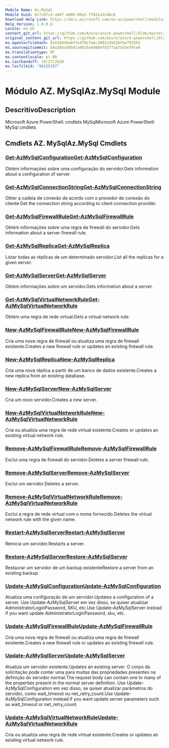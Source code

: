 ```yaml
---
Module Name: Az.MySql
Module Guid: 8c7c6fcd-a96f-460b-89e2-ff822a3246c8
Download Help Link: https://docs.microsoft.com/en-us/powershell/module/az.mysql
Help Version: 1.0.0.0
Locale: en-US
content_git_url: https://github.com/Azure/azure-powershell/blob/master/src/MySql/help/Az.MySql.md
original_content_git_url: https://github.com/Azure/azure-powershell/blob/master/src/MySql/help/Az.MySql.md
ms.openlocfilehash: 818394d9a0ffe479e7a6c3002c9d43bfbe793592
ms.sourcegitcommit: b4a38bcb0501a9016a4998efd377aa75d3ef9ce8
ms.translationtype: MT
ms.contentlocale: pt-BR
ms.lasthandoff: 10/27/2020
ms.locfileid: "94125337"
---
```

# <span data-ttu-id="732b2-101">Módulo AZ. MySql</span><span class="sxs-lookup"><span data-stu-id="732b2-101">Az.MySql Module</span></span>
## <span data-ttu-id="732b2-102">Descritivo</span><span class="sxs-lookup"><span data-stu-id="732b2-102">Description</span></span>
<span data-ttu-id="732b2-103">Microsoft Azure PowerShell: cmdlets MySql</span><span class="sxs-lookup"><span data-stu-id="732b2-103">Microsoft Azure PowerShell: MySql cmdlets</span></span>

## <span data-ttu-id="732b2-104">Cmdlets AZ. MySql</span><span class="sxs-lookup"><span data-stu-id="732b2-104">Az.MySql Cmdlets</span></span>
### [<span data-ttu-id="732b2-105">Get-AzMySqlConfiguration</span><span class="sxs-lookup"><span data-stu-id="732b2-105">Get-AzMySqlConfiguration</span></span>](Get-AzMySqlConfiguration.md)
<span data-ttu-id="732b2-106">Obtém informações sobre uma configuração do servidor.</span><span class="sxs-lookup"><span data-stu-id="732b2-106">Gets information about a configuration of server.</span></span>

### [<span data-ttu-id="732b2-107">Get-AzMySqlConnectionString</span><span class="sxs-lookup"><span data-stu-id="732b2-107">Get-AzMySqlConnectionString</span></span>](Get-AzMySqlConnectionString.md)
<span data-ttu-id="732b2-108">Obter a cadeia de conexão de acordo com o provedor de conexão do cliente.</span><span class="sxs-lookup"><span data-stu-id="732b2-108">Get the connection string according to client connection provider.</span></span>

### [<span data-ttu-id="732b2-109">Get-AzMySqlFirewallRule</span><span class="sxs-lookup"><span data-stu-id="732b2-109">Get-AzMySqlFirewallRule</span></span>](Get-AzMySqlFirewallRule.md)
<span data-ttu-id="732b2-110">Obtém informações sobre uma regra de firewall do servidor.</span><span class="sxs-lookup"><span data-stu-id="732b2-110">Gets information about a server firewall rule.</span></span>

### [<span data-ttu-id="732b2-111">Get-AzMySqlReplica</span><span class="sxs-lookup"><span data-stu-id="732b2-111">Get-AzMySqlReplica</span></span>](Get-AzMySqlReplica.md)
<span data-ttu-id="732b2-112">Listar todas as réplicas de um determinado servidor.</span><span class="sxs-lookup"><span data-stu-id="732b2-112">List all the replicas for a given server.</span></span>

### [<span data-ttu-id="732b2-113">Get-AzMySqlServer</span><span class="sxs-lookup"><span data-stu-id="732b2-113">Get-AzMySqlServer</span></span>](Get-AzMySqlServer.md)
<span data-ttu-id="732b2-114">Obtém informações sobre um servidor.</span><span class="sxs-lookup"><span data-stu-id="732b2-114">Gets information about a server.</span></span>

### [<span data-ttu-id="732b2-115">Get-AzMySqlVirtualNetworkRule</span><span class="sxs-lookup"><span data-stu-id="732b2-115">Get-AzMySqlVirtualNetworkRule</span></span>](Get-AzMySqlVirtualNetworkRule.md)
<span data-ttu-id="732b2-116">Obtém uma regra de rede virtual.</span><span class="sxs-lookup"><span data-stu-id="732b2-116">Gets a virtual network rule.</span></span>

### [<span data-ttu-id="732b2-117">New-AzMySqlFirewallRule</span><span class="sxs-lookup"><span data-stu-id="732b2-117">New-AzMySqlFirewallRule</span></span>](New-AzMySqlFirewallRule.md)
<span data-ttu-id="732b2-118">Cria uma nova regra de firewall ou atualiza uma regra de firewall existente.</span><span class="sxs-lookup"><span data-stu-id="732b2-118">Creates a new firewall rule or updates an existing firewall rule.</span></span>

### [<span data-ttu-id="732b2-119">New-AzMySqlReplica</span><span class="sxs-lookup"><span data-stu-id="732b2-119">New-AzMySqlReplica</span></span>](New-AzMySqlReplica.md)
<span data-ttu-id="732b2-120">Cria uma nova réplica a partir de um banco de dados existente.</span><span class="sxs-lookup"><span data-stu-id="732b2-120">Creates a new replica from an existing database.</span></span>

### [<span data-ttu-id="732b2-121">New-AzMySqlServer</span><span class="sxs-lookup"><span data-stu-id="732b2-121">New-AzMySqlServer</span></span>](New-AzMySqlServer.md)
<span data-ttu-id="732b2-122">Cria um novo servidor.</span><span class="sxs-lookup"><span data-stu-id="732b2-122">Creates a new server.</span></span>

### [<span data-ttu-id="732b2-123">New-AzMySqlVirtualNetworkRule</span><span class="sxs-lookup"><span data-stu-id="732b2-123">New-AzMySqlVirtualNetworkRule</span></span>](New-AzMySqlVirtualNetworkRule.md)
<span data-ttu-id="732b2-124">Cria ou atualiza uma regra de rede virtual existente.</span><span class="sxs-lookup"><span data-stu-id="732b2-124">Creates or updates an existing virtual network rule.</span></span>

### [<span data-ttu-id="732b2-125">Remove-AzMySqlFirewallRule</span><span class="sxs-lookup"><span data-stu-id="732b2-125">Remove-AzMySqlFirewallRule</span></span>](Remove-AzMySqlFirewallRule.md)
<span data-ttu-id="732b2-126">Exclui uma regra de firewall do servidor.</span><span class="sxs-lookup"><span data-stu-id="732b2-126">Deletes a server firewall rule.</span></span>

### [<span data-ttu-id="732b2-127">Remove-AzMySqlServer</span><span class="sxs-lookup"><span data-stu-id="732b2-127">Remove-AzMySqlServer</span></span>](Remove-AzMySqlServer.md)
<span data-ttu-id="732b2-128">Exclui um servidor.</span><span class="sxs-lookup"><span data-stu-id="732b2-128">Deletes a server.</span></span>

### [<span data-ttu-id="732b2-129">Remove-AzMySqlVirtualNetworkRule</span><span class="sxs-lookup"><span data-stu-id="732b2-129">Remove-AzMySqlVirtualNetworkRule</span></span>](Remove-AzMySqlVirtualNetworkRule.md)
<span data-ttu-id="732b2-130">Exclui a regra de rede virtual com o nome fornecido.</span><span class="sxs-lookup"><span data-stu-id="732b2-130">Deletes the virtual network rule with the given name.</span></span>

### [<span data-ttu-id="732b2-131">Restart-AzMySqlServer</span><span class="sxs-lookup"><span data-stu-id="732b2-131">Restart-AzMySqlServer</span></span>](Restart-AzMySqlServer.md)
<span data-ttu-id="732b2-132">Reinicia um servidor.</span><span class="sxs-lookup"><span data-stu-id="732b2-132">Restarts a server.</span></span>

### [<span data-ttu-id="732b2-133">Restore-AzMySqlServer</span><span class="sxs-lookup"><span data-stu-id="732b2-133">Restore-AzMySqlServer</span></span>](Restore-AzMySqlServer.md)
<span data-ttu-id="732b2-134">Restaurar um servidor de um backup existente</span><span class="sxs-lookup"><span data-stu-id="732b2-134">Restore a server from an existing backup</span></span>

### [<span data-ttu-id="732b2-135">Update-AzMySqlConfiguration</span><span class="sxs-lookup"><span data-stu-id="732b2-135">Update-AzMySqlConfiguration</span></span>](Update-AzMySqlConfiguration.md)
<span data-ttu-id="732b2-136">Atualiza uma configuração de um servidor.</span><span class="sxs-lookup"><span data-stu-id="732b2-136">Updates a configuration of a server.</span></span>
<span data-ttu-id="732b2-137">Use Update-AzMySqlServer em vez disso, se quiser atualizar AdministratorLoginPassword, SKU, etc.</span><span class="sxs-lookup"><span data-stu-id="732b2-137">Use Update-AzMySqlServer instead if you want update AdministratorLoginPassword, sku, etc.</span></span>

### [<span data-ttu-id="732b2-138">Update-AzMySqlFirewallRule</span><span class="sxs-lookup"><span data-stu-id="732b2-138">Update-AzMySqlFirewallRule</span></span>](Update-AzMySqlFirewallRule.md)
<span data-ttu-id="732b2-139">Cria uma nova regra de firewall ou atualiza uma regra de firewall existente.</span><span class="sxs-lookup"><span data-stu-id="732b2-139">Creates a new firewall rule or updates an existing firewall rule.</span></span>

### [<span data-ttu-id="732b2-140">Update-AzMySqlServer</span><span class="sxs-lookup"><span data-stu-id="732b2-140">Update-AzMySqlServer</span></span>](Update-AzMySqlServer.md)
<span data-ttu-id="732b2-141">Atualiza um servidor existente.</span><span class="sxs-lookup"><span data-stu-id="732b2-141">Updates an existing server.</span></span>
<span data-ttu-id="732b2-142">O corpo da solicitação pode conter uma para muitas das propriedades presentes na definição do servidor normal.</span><span class="sxs-lookup"><span data-stu-id="732b2-142">The request body can contain one to many of the properties present in the normal server definition.</span></span>
<span data-ttu-id="732b2-143">Use Update-AzMySqlConfiguration em vez disso, se quiser atualizar parâmetros do servidor, como wait_timeout ou net_retry_count.</span><span class="sxs-lookup"><span data-stu-id="732b2-143">Use Update-AzMySqlConfiguration instead if you want update server parameters such as wait_timeout or net_retry_count.</span></span>

### [<span data-ttu-id="732b2-144">Update-AzMySqlVirtualNetworkRule</span><span class="sxs-lookup"><span data-stu-id="732b2-144">Update-AzMySqlVirtualNetworkRule</span></span>](Update-AzMySqlVirtualNetworkRule.md)
<span data-ttu-id="732b2-145">Cria ou atualiza uma regra de rede virtual existente.</span><span class="sxs-lookup"><span data-stu-id="732b2-145">Creates or updates an existing virtual network rule.</span></span>

